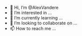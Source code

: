- 👋 Hi, I’m @AlexVandere
- 👀 I’m interested in ...
- 🌱 I’m currently learning ...
- 💞️ I’m looking to collaborate on ...
- 📫 How to reach me ...

<!---
AlexVandere/AlexVandere is a ✨ special ✨ repository because its `README.md` (this file) appears on your GitHub profile.
You can click the Preview link to take a look at your changes.
--->
